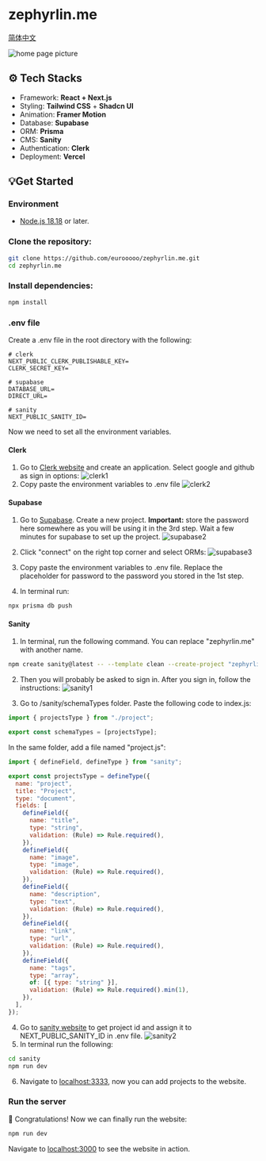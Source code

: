 # zephyrlin.me

[简体中文](./README_CN.md)

![home page picture](./public/images/home.png)

## ⚙️ Tech Stacks

- Framework: **React + Next.js**
- Styling: **Tailwind CSS** + **Shadcn UI**
- Animation: **Framer Motion**
- Database: **Supabase**
- ORM: **Prisma**
- CMS: **Sanity**
- Authentication: **Clerk**
- Deployment: **Vercel**

## 💡Get Started

### Environment

- [Node.js 18.18](https://nodejs.org/) or later.

### Clone the repository:

```bash
git clone https://github.com/eurooooo/zephyrlin.me.git
cd zephyrlin.me
```

### Install dependencies:

```bash
npm install
```

### .env file

Create a .env file in the root directory with the following:

```
# clerk
NEXT_PUBLIC_CLERK_PUBLISHABLE_KEY=
CLERK_SECRET_KEY=

# supabase
DATABASE_URL=
DIRECT_URL=

# sanity
NEXT_PUBLIC_SANITY_ID=
```

Now we need to set all the environment variables.

#### Clerk

1. Go to [Clerk website](https://clerk.com/) and create an application. Select google and github as sign in options:
   ![clerk1](./public/images/clerk1.png)
2. Copy paste the environment variables to .env file
   ![clerk2](./public/images/clerk2.png)

#### Supabase

1. Go to [Supabase](https://supabase.com/). Create a new project. **Important:** store the password here somewhere as you will be using it in the 3rd step. Wait a few minutes for supabase to set up the project.
   ![supabase2](./public/images/supabase1.png)
2. Click "connect" on the right top corner and select ORMs:
   ![supabase3](./public/images/supabase2.png)
3. Copy paste the environment variables to .env file. Replace the placeholder for password to the password you stored in the 1st step.

4. In terminal run:

```bash
npx prisma db push
```

#### Sanity

1. In terminal, run the following command. You can replace "zephyrlin.me" with another name.

```bash
npm create sanity@latest -- --template clean --create-project "zephyrlin.me" --dataset production  --output-path sanity
```

2. Then you will probably be asked to sign in. After you sign in, follow the instructions:
   ![sanity1](./public/images/sanity1.png)

3. Go to /sanity/schemaTypes folder. Paste the following code to index.js:

```javascript
import { projectsType } from "./project";

export const schemaTypes = [projectsType];
```

In the same folder, add a file named "project.js":

```javascript
import { defineField, defineType } from "sanity";

export const projectsType = defineType({
  name: "project",
  title: "Project",
  type: "document",
  fields: [
    defineField({
      name: "title",
      type: "string",
      validation: (Rule) => Rule.required(),
    }),
    defineField({
      name: "image",
      type: "image",
      validation: (Rule) => Rule.required(),
    }),
    defineField({
      name: "description",
      type: "text",
      validation: (Rule) => Rule.required(),
    }),
    defineField({
      name: "link",
      type: "url",
      validation: (Rule) => Rule.required(),
    }),
    defineField({
      name: "tags",
      type: "array",
      of: [{ type: "string" }],
      validation: (Rule) => Rule.required().min(1),
    }),
  ],
});
```

4. Go to [sanity website](https://www.sanity.io/manage) to get project id and assign it to NEXT_PUBLIC_SANITY_ID in .env file.
   ![sanity2](./public/images/sanity2.png)
5. In terminal run the following:

```bash
cd sanity
npm run dev
```

6. Navigate to [localhost:3333](http://localhost:3333), now you can add projects to the website.

### Run the server

🎉 Congratulations! Now we can finally run the website:

```bash
npm run dev
```

Navigate to [localhost:3000](http://localhost:3000) to see the website in action.
